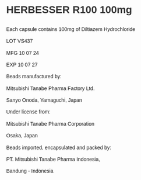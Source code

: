 <html lang="id">
<head>
    <meta charset="UTF-8">
    <meta name="viewport" content="width=device-width, initial-scale=1.0">
    <title>Informasi Konten</title>
    <style>
        body {
            font-family: Arial, sans-serif;
            margin: 20px;
            line-height: 1.6;
        }
        h1, h2, h3 {
            color: #333;
        }
        p {
            margin: 10px 0;
        }
        ul, ol {
            margin: 10px 0;
            padding-left: 20px;
        }
        a {
            color: #1a73e8;
            text-decoration: none;
        }
        a:hover {
            text-decoration: underline;
        }
        .container {
            max-width: 800px;
            margin: auto;
        }
    </style>
</head>
<body>
    <div class="container">
        <h1>HERBESSER R100 100mg</h1>
        <p>Each capsule contains 100mg of Diltiazem Hydrochloride</p>
	<p>LOT VS437</p>
	<p>MFG 10 07 24</p>
	<p>EXP 10 07 27</p>
	<p>Beads manufactured by:</p>
	<p>Mitsubishi Tanabe Pharma Factory Ltd.</p>
	<p>Sanyo Onoda, Yamaguchi, Japan</p>
	<p>Under license from:</p>
	<p>Mitsubishi Tanabe Pharma Corporation</p>
	<p>Osaka, Japan</p>
	<p>Beads imported, encapsulated and packed by:</p>
	<p>PT. Mitsubishi Tanabe Pharma Indonesia,</p>
	<p>Bandung - Indonesia</p>





